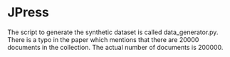 # JPress
The script to generate the synthetic dataset is called data_generator.py. There is a typo in the paper which mentions that there are 20000 documents in the collection. The actual number of documents is 200000.
